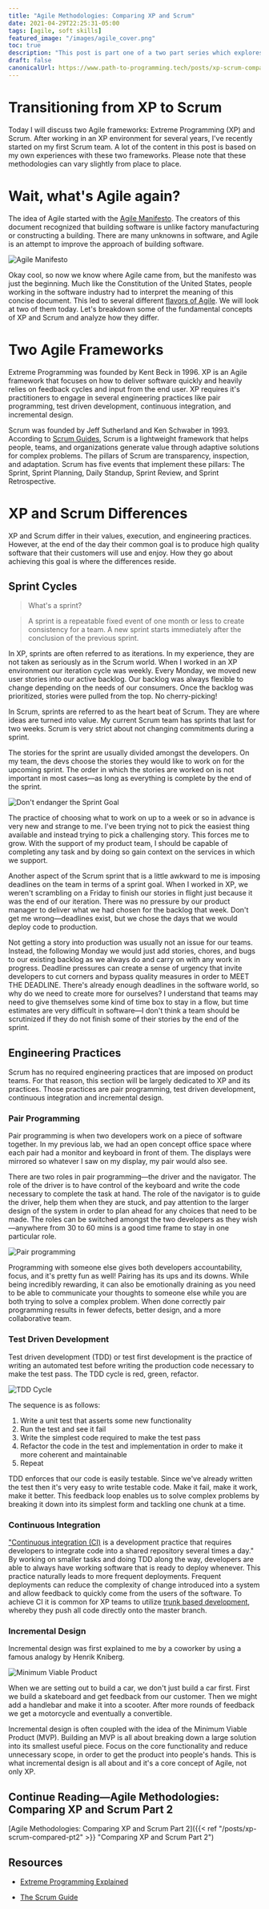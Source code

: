 ```yaml
---
title: "Agile Methodologies: Comparing XP and Scrum"
date: 2021-04-29T22:25:31-05:00
tags: [agile, soft skills]
featured_image: "/images/agile_cover.png"
toc: true
description: "This post is part one of a two part series which explores the similarities and differences between Scrum and XP. I also share my own experiences on transitioning from XP to Scrum."
draft: false
canonicalUrl: https://www.path-to-programming.tech/posts/xp-scrum-compared-pt1/
---
```


# Transitioning from XP to Scrum

Today I will discuss two Agile frameworks: Extreme Programming (XP) and Scrum. After working in an XP environment for several years, I've recently started on my first Scrum team. A lot of the content in this post is based on my own experiences with these two frameworks. Please note that these methodologies can vary slightly from place to place.

# Wait, what's Agile again?

The idea of Agile started with the [Agile Manifesto](https://agilemanifesto.org/). The creators of this document recognized that building software is unlike factory manufacturing or constructing a building. There are many unknowns in software, and Agile is an attempt to improve the approach of building software.

![Agile Manifesto](/images/agile-manifesto.png)

Okay cool, so now we know where Agile came from, but the manifesto was just the beginning. Much like the Constitution of the United States, people working in the software industry had to interpret the meaning of this concise document. This led to several different [flavors of Agile](https://www.mindedge.com/agile/the-seven-flavors-of-agile/). We will look at two of them today. Let's breakdown some of the fundamental concepts of XP and Scrum and analyze how they differ.

# Two Agile Frameworks

Extreme Programming was founded by Kent Beck in 1996. XP is an Agile framework that focuses on how to deliver software quickly and heavily relies on feedback cycles and input from the end user. XP requires it's practitioners to engage in several engineering practices like pair programming, test driven development, continuous integration, and incremental design.

Scrum was founded by Jeff Sutherland and Ken Schwaber in 1993. According to [Scrum Guides](https://scrumguides.org/scrum-guide.html), Scrum is a lightweight framework that helps people, teams, and organizations generate value through adaptive solutions for complex problems. The pillars of Scrum are transparency, inspection, and adaptation. Scrum has five events that implement these pillars: The Sprint, Sprint Planning, Daily Standup, Sprint Review, and Sprint Retrospective.

# XP and Scrum Differences

XP and Scrum differ in their values, execution, and engineering practices. However, at the end of the day their common goal is to produce high quality software that their customers will use and enjoy. How they go about achieving this goal is where the differences reside.

## Sprint Cycles

> What's a sprint?

> A sprint is a repeatable fixed event of one month or less to create consistency for a team. A new sprint starts immediately after the conclusion of the previous sprint.

In XP, sprints are often referred to as iterations. In my experience, they are not taken as seriously as in the Scrum world. When I worked in an XP environment our iteration cycle was weekly. Every Monday, we moved new user stories into our active backlog. Our backlog was always flexible to change depending on the needs of our consumers. Once the backlog was prioritized, stories were pulled from the top. No cherry-picking!

In Scrum, sprints are referred to as the heart beat of Scrum. They are where ideas are turned into value. My current Scrum team has sprints that last for two weeks. Scrum is very strict about not changing commitments during a sprint.

The stories for the sprint are usually divided amongst the developers. On my team, the devs choose the stories they would like to work on for the upcoming sprint. The order in which the stories are worked on is not important in most cases&mdash;as long as everything is complete by the end of the sprint.

![Don't endanger the Sprint Goal](/images/sprint-goal.jpg)

The practice of choosing what to work on up to a week or so in advance is very new and strange to me. I've been trying not to pick the easiest thing available and instead trying to pick a challenging story. This forces me to grow. With the support of my product team, I should be capable of completing any task and by doing so gain context on the services in which we support.

Another aspect of the Scrum sprint that is a little awkward to me is imposing deadlines on the team in terms of a sprint goal. When I worked in XP, we weren't scrambling on a Friday to finish our stories in flight just because it was the end of our iteration. There was no pressure by our product manager to deliver what we had chosen for the backlog that week. Don't get me wrong&mdash;deadlines exist, but we chose the days that we would deploy code to production.

Not getting a story into production was usually not an issue for our teams. Instead, the following Monday we would just add stories, chores, and bugs to our existing backlog as we always do and carry on with any work in progress. Deadline pressures can create a sense of urgency that invite developers to cut corners and bypass quality measures in order to MEET THE DEADLINE. There's already enough deadlines in the software world, so why do we need to create more for ourselves? I understand that teams may need to give themselves some kind of time box to stay in a flow, but time estimates are very difficult in software&mdash;I don't think a team should be scrutinized if they do not finish some of their stories by the end of the sprint.

## Engineering Practices

Scrum has no required engineering practices that are imposed on product teams. For that reason, this section will be largely dedicated to XP and its practices. Those practices are pair programming, test driven development, continuous integration and incremental design.

### Pair Programming

Pair programming is when two developers work on a piece of software together. In my previous lab, we had an open concept office space where each pair had a monitor and keyboard in front of them. The displays were mirrored so whatever I saw on my display, my pair would also see.

There are two roles in pair programming&mdash;the driver and the navigator. The role of the driver is to have control of the keyboard and write the code necessary to complete the task at hand. The role of the navigator is to guide the driver, help them when they are stuck, and pay attention to the larger design of the system in order to plan ahead for any choices that need to be made. The roles can be switched amongst the two developers as they wish&mdash;anywhere from 30 to 60 mins is a good time frame to stay in one particular role.

![Pair programming](/images/pair-programming.jpg)

Programming with someone else gives both developers accountability, focus, and it's pretty fun as well! Pairing has its ups and its downs. While being incredibly rewarding, it can also be emotionally draining as you need to be able to communicate your thoughts to someone else while you are both trying to solve a complex problem. When done correctly pair programming results in fewer defects, better design, and a more collaborative team.

### Test Driven Development

Test driven development (TDD) or test first development is the practice of writing an automated test before writing the production code necessary to make the test pass. The TDD cycle is red, green, refactor.

![TDD Cycle](/images/red-green-refactor.jpeg)

The sequence is as follows:

1.  Write a unit test that asserts some new functionality
2.  Run the test and see it fail
3.  Write the simplest code required to make the test pass
4.  Refactor the code in the test and implementation in order to make it more coherent and maintainable
5.  Repeat

TDD enforces that our code is easily testable. Since we've already written the test then it's very easy to write testable code. Make it fail, make it work, make it better. This feedback loop enables us to solve complex problems by breaking it down into its simplest form and tackling one chunk at a time.

### Continuous Integration

["Continuous integration (CI)](https://www.thoughtworks.com/continuous-integration) is a development practice that requires developers to integrate code into a shared repository several times a day." By working on smaller tasks and doing TDD along the way, developers are able to always have working software that is ready to deploy whenever. This practice naturally leads to more frequent deployments. Frequent deployments can reduce the complexity of change introduced into a system and allow feedback to quickly come from the users of the software. To achieve CI it is common for XP teams to utilize [trunk based development](https://trunkbaseddevelopment.com/), whereby they push all code directly onto the master branch.

### Incremental Design

Incremental design was first explained to me by a coworker by using a famous analogy by Henrik Kniberg.

![Minimum Viable Product](/images/incremental-design.jpg)

When we are setting out to build a car, we don't just build a car first. First we build a skateboard and get feedback from our customer. Then we might add a handlebar and make it into a scooter. After more rounds of feedback we get a motorcycle and eventually a convertible.

Incremental design is often coupled with the idea of the Minimum Viable Product (MVP). Building an MVP is all about breaking down a large solution into its smallest useful piece. Focus on the core functionality and reduce unnecessary scope, in order to get the product into people's hands. This is what incremental design is all about and it's a core concept of Agile, not only XP.

## Continue Reading&mdash;Agile Methodologies: Comparing XP and Scrum Part 2

[Agile Methodologies: Comparing XP and Scrum Part 2]({{< ref "/posts/xp-scrum-compared-pt2" >}} "Comparing XP and Scrum Part 2")

## Resources

- [Extreme Programming Explained](https://www.amazon.com/Extreme-Programming-Explained-Embrace-Change/dp/0321278658)

- [The Scrum Guide](https://scrumguides.org/scrum-guide.html)
